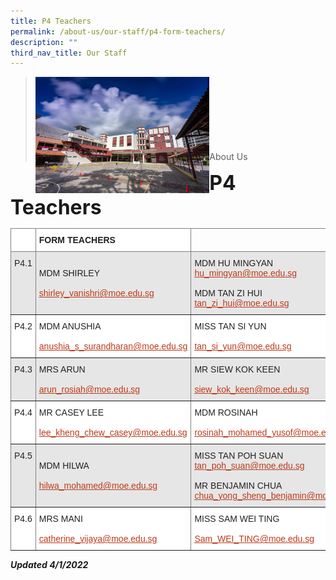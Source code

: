 ```yaml
---
title: P4 Teachers
permalink: /about-us/our-staff/p4-form-teachers/
description: ""
third_nav_title: Our Staff
---
```

><img src="/images/Picture-1-min.jpg"  
     style="width:60%"
			align="left"><br><br><br><br><br><br><br>
>About Us

**<font size=6>P4 Teachers</font>**

<table style="border-collapse:collapse;border-spacing:0" class="tg"><thead><tr><th style="background-color:#FFF;border-color:inherit;border-style:solid;border-width:1px;color:#222;font-family:Arial, sans-serif;font-size:14px;font-weight:bold;overflow:hidden;padding:10px 5px;text-align:left;vertical-align:top;word-break:normal"></th><th style="background-color:#FFF;border-color:inherit;border-style:solid;border-width:1px;color:#222;font-family:Arial, sans-serif;font-size:14px;font-weight:bold;overflow:hidden;padding:10px 5px;text-align:left;vertical-align:top;word-break:normal">FORM TEACHERS</th><th style="border-color:inherit;border-style:solid;border-width:1px;font-family:Arial, sans-serif;font-size:14px;font-weight:normal;overflow:hidden;padding:10px 5px;text-align:left;vertical-align:top;word-break:normal"></th></tr></thead><tbody><tr><td style="background-color:#E6E6E6;border-color:inherit;border-style:solid;border-width:1px;color:#222;font-family:Arial, sans-serif;font-size:14px;overflow:hidden;padding:10px 5px;text-align:left;vertical-align:top;word-break:normal">P4.1</td><td style="background-color:#E6E6E6;border-color:inherit;border-style:solid;border-width:1px;color:#222;font-family:Arial, sans-serif;font-size:14px;overflow:hidden;padding:10px 5px;text-align:left;vertical-align:middle;word-break:normal">MDM SHIRLEY<br> <br><a href="mailto:shirley_vanishri@moe.edu.sg"><span style="text-decoration:underline;color:#BC3A1A;background-color:transparent">shirley_vanishri@moe.edu.sg</span></a></td><td style="background-color:#E6E6E6;border-color:inherit;border-style:solid;border-width:1px;color:#222;font-family:Arial, sans-serif;font-size:14px;overflow:hidden;padding:10px 5px;text-align:left;vertical-align:middle;word-break:normal">MDM HU MINGYAN<br><a href="mailto:hu_mingyan@moe.edu.sg" target="_blank" rel="noopener noreferrer"><span style="text-decoration:underline;color:#BC3A1A;background-color:transparent">hu_mingyan@moe.edu.sg</span></a><br><br>MDM TAN ZI HUI<br><a href="mailto:tan_zi_hui@moe.edu.sg" target="_blank" rel="noopener noreferrer"><span style="text-decoration:underline;color:#BC3A1A;background-color:transparent">tan_zi_hui@moe.edu.sg</span></a></td></tr><tr><td style="background-color:#FFF;border-color:inherit;border-style:solid;border-width:1px;color:#222;font-family:Arial, sans-serif;font-size:14px;overflow:hidden;padding:10px 5px;text-align:left;vertical-align:top;word-break:normal">P4.2</td><td style="background-color:#FFF;border-color:inherit;border-style:solid;border-width:1px;color:#222;font-family:Arial, sans-serif;font-size:14px;overflow:hidden;padding:10px 5px;text-align:left;vertical-align:middle;word-break:normal">MDM ANUSHIA<br> <br><a href="mailto:anushia_s_surandharan@moe.edu.sg"><span style="text-decoration:underline;color:#BC3A1A;background-color:transparent">anushia_s_surandharan@moe.edu.sg</span></a></td><td style="background-color:#FFF;border-color:inherit;border-style:solid;border-width:1px;color:#222;font-family:Arial, sans-serif;font-size:14px;overflow:hidden;padding:10px 5px;text-align:left;vertical-align:middle;word-break:normal">MISS TAN SI YUN<br> <br><a href="mailto:tan_si_yun@moe.edu.sg"><span style="text-decoration:underline;color:#BC3A1A;background-color:transparent">tan_si_yun@moe.edu.sg</span></a></td></tr><tr><td style="background-color:#E6E6E6;border-color:inherit;border-style:solid;border-width:1px;color:#222;font-family:Arial, sans-serif;font-size:14px;overflow:hidden;padding:10px 5px;text-align:left;vertical-align:top;word-break:normal">P4.3</td><td style="background-color:#E6E6E6;border-color:inherit;border-style:solid;border-width:1px;color:#222;font-family:Arial, sans-serif;font-size:14px;overflow:hidden;padding:10px 5px;text-align:left;vertical-align:middle;word-break:normal">MRS ARUN<br> <br><a href="mailto:arun_rosiah@moe.edu.sg"><span style="text-decoration:underline;color:#BC3A1A;background-color:transparent">arun_rosiah@moe.edu.sg</span></a></td><td style="background-color:#E6E6E6;border-color:inherit;border-style:solid;border-width:1px;color:#222;font-family:Arial, sans-serif;font-size:14px;overflow:hidden;padding:10px 5px;text-align:left;vertical-align:middle;word-break:normal">MR SIEW KOK KEEN<br> <br><a href="mailto:siew_kok_keen@moe.edu.sg"><span style="text-decoration:underline;color:#BC3A1A;background-color:transparent">siew_kok_keen@moe.edu.sg</span></a></td></tr><tr><td style="background-color:#FFF;border-color:inherit;border-style:solid;border-width:1px;color:#222;font-family:Arial, sans-serif;font-size:14px;overflow:hidden;padding:10px 5px;text-align:left;vertical-align:top;word-break:normal">P4.4</td><td style="background-color:#FFF;border-color:inherit;border-style:solid;border-width:1px;color:#222;font-family:Arial, sans-serif;font-size:14px;overflow:hidden;padding:10px 5px;text-align:left;vertical-align:middle;word-break:normal">MR CASEY LEE<br> <br><a href="mailto:lee_kheng_chew_casey@moe.edu.sg"><span style="text-decoration:underline;color:#BC3A1A;background-color:transparent">lee_kheng_chew_casey@moe.edu.sg</span></a></td><td style="background-color:#FFF;border-color:inherit;border-style:solid;border-width:1px;color:#222;font-family:Arial, sans-serif;font-size:14px;overflow:hidden;padding:10px 5px;text-align:left;vertical-align:middle;word-break:normal">MDM ROSINAH<br> <br><a href="mailto:rosinah_mohamed_yusof@moe.edu.sg"><span style="text-decoration:underline;color:#BC3A1A;background-color:transparent">rosinah_mohamed_yusof@moe.edu.sg</span></a></td></tr><tr><td style="background-color:#E6E6E6;border-color:inherit;border-style:solid;border-width:1px;color:#222;font-family:Arial, sans-serif;font-size:14px;overflow:hidden;padding:10px 5px;text-align:left;vertical-align:top;word-break:normal">P4.5</td><td style="background-color:#E6E6E6;border-color:inherit;border-style:solid;border-width:1px;color:#222;font-family:Arial, sans-serif;font-size:14px;overflow:hidden;padding:10px 5px;text-align:left;vertical-align:middle;word-break:normal">MDM HILWA<br> <br><a href="mailto:hilwa_mohamed@moe.edu.sg"><span style="text-decoration:underline;color:#BC3A1A;background-color:transparent">hilwa_mohamed@moe.edu.sg</span></a></td><td style="background-color:#E6E6E6;border-color:inherit;border-style:solid;border-width:1px;color:#222;font-family:Arial, sans-serif;font-size:14px;overflow:hidden;padding:10px 5px;text-align:left;vertical-align:middle;word-break:normal">MISS TAN POH SUAN<br><a href="mailto:tan_poh_suan@moe.edu.sg" target="_blank" rel="noopener noreferrer"><span style="text-decoration:underline;color:#BC3A1A;background-color:transparent">tan_poh_suan@moe.edu.sg</span></a><br><br>MR BENJAMIN CHUA <br><a href="mailto:chua_yong_sheng_benjamin@moe.edu.sg" target="_blank" rel="noopener noreferrer"><span style="text-decoration:underline;color:#BC3A1A;background-color:transparent">chua_yong_sheng_benjamin@moe.edu.sg</span></a></td></tr><tr><td style="background-color:#FFF;border-color:inherit;border-style:solid;border-width:1px;color:#222;font-family:Arial, sans-serif;font-size:14px;overflow:hidden;padding:10px 5px;text-align:left;vertical-align:top;word-break:normal">P4.6</td><td style="background-color:#FFF;border-color:inherit;border-style:solid;border-width:1px;color:#222;font-family:Arial, sans-serif;font-size:14px;overflow:hidden;padding:10px 5px;text-align:left;vertical-align:middle;word-break:normal">MRS MANI<br> <br><a href="mailto:catherine_vijaya@moe.edu.sg"><span style="text-decoration:underline;color:#BC3A1A;background-color:transparent">catherine_vijaya@moe.edu.sg</span></a></td><td style="background-color:#FFF;border-color:inherit;border-style:solid;border-width:1px;color:#222;font-family:Arial, sans-serif;font-size:14px;overflow:hidden;padding:10px 5px;text-align:left;vertical-align:middle;word-break:normal">MISS SAM WEI TING<br> <br><a href="mailto:Sam_WEI_TING@moe.edu.sg"><span style="text-decoration:underline;color:#BC3A1A;background-color:transparent">Sam_WEI_TING@moe.edu.sg</span></a></td></tr></tbody></table>

_**Updated 4/1/2022**_